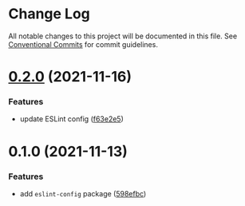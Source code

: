 # Change Log

All notable changes to this project will be documented in this file.
See [Conventional Commits](https://conventionalcommits.org) for commit guidelines.

# [0.2.0](https://github.com/AkuaLabs/utilities/compare/@akualabs/eslint-config@0.1.0...@akualabs/eslint-config@0.2.0) (2021-11-16)


### Features

* update ESLint config ([f63e2e5](https://github.com/AkuaLabs/utilities/commit/f63e2e56821254bff74e4ad38058dcf7fdf7f186))





# 0.1.0 (2021-11-13)


### Features

* add `eslint-config` package ([598efbc](https://github.com/AkuaLabs/utilities/commit/598efbc0a804ef3c617e0e6cba3be1723d7d425b))
